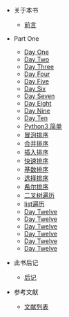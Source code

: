 * 关于本书

  * [前言](README.md)

* Part One
  
  * [Day One](first/2018_10_06.md)
  * [Day Two](first/2018_10_07.md)
  * [Day Three](first/2018_10_08.md)
  * [Day Four](first/2018_10_09.md)
  * [Day Five](first/2018_10_10.md)
  * [Day Six](first/2018_10_11.md)
  * [Day Seven](first/2018_10_12.md)
  * [Day Eight](first/2018_10_13.md)
  * [Day Nine](first/2018_10_14.md)
  * [Day Ten](first/2018_10_15.md)
  * [Python3 简单](first/2018_10_16.md)
  * [冒泡排序](first/2018_10_17.md)
  * [合并排序](first/2018_10_18.md)
  * [插入排序](first/2018_10_19.md)
  * [快速排序](first/2018_10_20.md)
  * [基数排序](first/2018_10_21.md)
  * [选择排序](first/2018_10_22.md)
  * [希尔排序](first/2018_10_23.md)
  * [二叉树遍历](first/2018_10_24.md)
  * [list遍历](first/2018_10_25.md)
  * [Day Twelve](first/2018_10_26.md)
  * [Day Twelve](first/2018_10_27.md)
  * [Day Twelve](first/2018_10_28.md)
  * [Day Twelve](first/2018_10_29.md)
  * [Day Twelve](first/2018_10_30.md)
  * [Day Twelve](first/2018_10_21.md)


* 此书后记

  * [后记](README.md)

* 参考文献

  * [文献列表](README.md)
